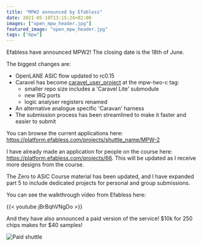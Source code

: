 ```yaml
---
title: "MPW2 announced by Efabless"
date: 2021-05-19T13:15:24+02:00
images: ["open_mpw_header.jpg"]
featured_image: "open_mpw_header.jpg"
tags: ["mpw"]
---
```


Efabless have announced MPW2! The closing date is the 18th of June.

The biggest changes are:

* OpenLANE ASIC flow updated to rc0.15
* Caravel has become [caravel_user_project](https://github.com/efabless/caravel_user_project) at the mpw-two-c tag:
    * smaller repo size includes a 'Caravel Lite' submodule
    * new IRQ ports
    * logic analyser registers renamed
* An alternative analogue specific 'Caravan' harness
* The submission process has been streamlined to make it faster and easier to submit

You can browse the current applications here: https://platform.efabless.com/projects/shuttle_name/MPW-2

I have already made an application for people on the course here: https://platform.efabless.com/projects/66. This will be updated as I receive
more designs from the course.

The Zero to ASIC Course material has been updated, and I have expanded part 5 to include dedicated projects for personal and group submissions.

You can see the walkthrough video from Efabless here:

{{< youtube jBrBqhVNgDo >}}

And they have also announced a paid version of the service! $10k for 250 chips makes for $40 samples!

![Paid shuttle](/efabless_paid_shuttle.jpg) 
